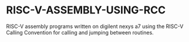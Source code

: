 # RISC-V-ASSEMBLY-USING-RCC
RISC-V assembly programs written on digilent nexys a7 using the RISC-V Calling Convention for calling and jumping between routines.
